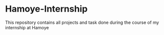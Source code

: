 # Hamoye-Internship
This repository contains all projects and task done during the course of my internship at Hamoye
